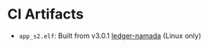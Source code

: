 # CI Artifacts

- `app_s2.elf`: Built from v3.0.1 [ledger-namada](https://github.com/Zondax/ledger-namada) (Linux only)
